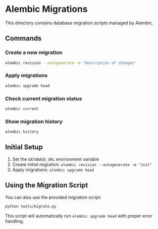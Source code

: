 # Alembic Migrations

This directory contains database migration scripts managed by Alembic.

## Commands

### Create a new migration
```bash
alembic revision --autogenerate -m "description of changes"
```

### Apply migrations
```bash
alembic upgrade head
```

### Check current migration status
```bash
alembic current
```

### Show migration history
```bash
alembic history
```

## Initial Setup

1. Set the `DATABASE_URL` environment variable
2. Create initial migration: `alembic revision --autogenerate -m "init"`
3. Apply migrations: `alembic upgrade head`

## Using the Migration Script

You can also use the provided migration script:

```bash
python tools/migrate.py
```

This script will automatically run `alembic upgrade head` with proper error handling.
